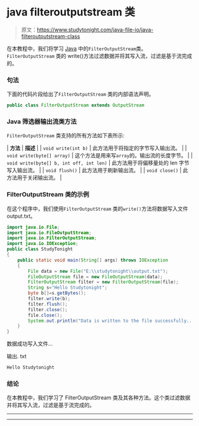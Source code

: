 # java filteroutputstream 类

> 原文：<https://www.studytonight.com/java-file-io/java-filteroutputstream-class>

在本教程中，我们将学习 [Java](https://www.studytonight.com/java/) 中的`FilterOutputStream`类。`FilterOutputStream` 类的 write()方法过滤数据并将其写入流，过滤是基于流完成的。

### 句法

下面的代码片段给出了`FilterOutputStream` 类的内部语法声明。

```java
public class FilterOutputStream extends OutputStream 
```

### Java 筛选器输出流类方法

`FilterOutputStream` 类支持的所有方法如下表所示:

| **方法** | **描述** |
| `void write(int b)` | 此方法用于将指定的字节写入输出流。 |
| `void write(byte[] array)` | 这个方法是用来写`array`的。输出流的长度字节。 |
| `void write(byte[] b, int off, int len)` | 此方法用于将偏移量处的 len 字节写入输出流。 |
| `void flush()` | 此方法用于刷新输出流。 |
| `void close()` | 此方法用于关闭输出流。 |

### FilterOutputStream 类的示例

在这个程序中，我们使用`FilterOutputStream` 类的`write()`方法将数据写入文件 output.txt。

```java
import java.io.File;
import java.io.FileOutputStream;
import java.io.FilterOutputStream;
import java.io.IOException;
public class StudyTonight 
{
	public static void main(String[] args) throws IOException 
	{ 
		File data = new File("E:\\studytonight\\output.txt");  
		FileOutputStream file = new FileOutputStream(data);  
		FilterOutputStream filter = new FilterOutputStream(file);  
		String s="Hello Studytonight";      
		byte b[]=s.getBytes();      
		filter.write(b);     
		filter.flush();  
		filter.close();  
		file.close();  
		System.out.println("Data is written to the file successfully...");  
	}  
}
```

数据成功写入文件...

输出. txt

```java
Hello Studytonight
```

### 结论

在本教程中，我们学习了 FilterOutputStream 类及其各种方法。这个类过滤数据并将其写入流，过滤是基于流完成的。

* * *

* * *